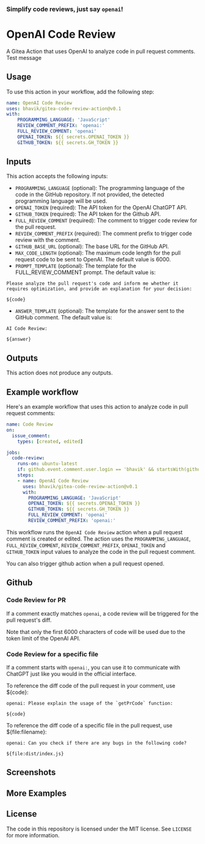 ### Simplify code reviews, just say `openai`!

# OpenAI Code Review

A Gitea Action that uses OpenAI to analyze code in pull request comments. Test message

## Usage

To use this action in your workflow, add the following step:

```yaml
name: OpenAI Code Review
uses: bhavik/gitea-code-review-action@v0.1
with:
    PROGRAMMING_LANGUAGE: 'JavaScript'
    REVIEW_COMMENT_PREFIX: 'openai:'
    FULL_REVIEW_COMMENT: 'openai'
    OPENAI_TOKEN: ${{ secrets.OPENAI_TOKEN }}
    GITHUB_TOKEN: ${{ secrets.GH_TOKEN }}
```

## Inputs

This action accepts the following inputs:

- `PROGRAMMING_LANGUAGE` (optional): The programming language of the code in the GitHub repository. If not provided, the detected programming language will be used.
- `OPENAI_TOKEN` (required): The API token for the OpenAI ChatGPT API.
- `GITHUB_TOKEN` (required): The API token for the Github API.
- `FULL_REVIEW_COMMENT` (required): The comment to trigger code review for the pull request.
- `REVIEW_COMMENT_PREFIX` (required): The comment prefix to trigger code review with the comment.
- `GITHUB_BASE_URL` (optional): The base URL for the GitHub API.
- `MAX_CODE_LENGTH` (optional): The maximum code length for the pull request code to be sent to OpenAI. The default value is 6000.
- `PROMPT_TEMPLATE` (optional): The template for the FULL_REVIEW_COMMENT prompt. The default value is:
```
Please analyze the pull request's code and inform me whether it requires optimization, and provide an explanation for your decision:

${code}
```
- `ANSWER_TEMPLATE` (optional): The template for the answer sent to the GitHub comment. The default value is:
```
AI Code Review:

${answer}
```

## Outputs

This action does not produce any outputs.

## Example workflow

Here's an example workflow that uses this action to analyze code in pull request comments:

```yaml
name: Code Review
on:
  issue_comment:
    types: [created, edited]

jobs:
  code-review:
    runs-on: ubuntu-latest
    if: github.event.comment.user.login == 'bhavik' && startsWith(github.event.comment.body, 'openai')
    steps:
    - name: OpenAI Code Review
      uses: bhavik/gitea-code-review-action@v0.1
      with:
        PROGRAMMING_LANGUAGE: 'JavaScript'
        OPENAI_TOKEN: ${{ secrets.OPENAI_TOKEN }}
        GITHUB_TOKEN: ${{ secrets.GH_TOKEN }}
        FULL_REVIEW_COMMENT: 'openai'
        REVIEW_COMMENT_PREFIX: 'openai:'
```

This workflow runs the `OpenAI Code Review` action when a pull request comment is created or edited. The action uses the `PROGRAMMING_LANGUAGE`, `FULL_REVIEW_COMMENT`, `REVIEW_COMMENT_PREFIX`, `OPENAI_TOKEN` and `GITHUB_TOKEN` input values to analyze the code in the pull request comment.

You can also trigger github action when a pull request opened.

## Github

### Code Review for PR

If a comment exactly matches `openai`, a code review will be triggered for the pull request's diff.

Note that only the first 6000 characters of code will be used due to the token limit of the OpenAI API.

### Code Review for a specific file

If a comment starts with `openai:`, you can use it to communicate with ChatGPT just like you would in the official interface.

To reference the diff code of the pull request in your comment, use ${code}:

```
openai: Please explain the usage of the `getPrCode` function:

${code}
```

To reference the diff code of a specific file in the pull request, use ${file:filename}:

```
openai: Can you check if there are any bugs in the following code?

${file:dist/index.js}
```

## Screenshots

## More Examples

## License

The code in this repository is licensed under the MIT license. See `LICENSE` for more information.
